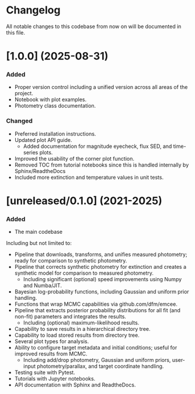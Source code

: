 # Changelog

All notable changes to this codebase from now on will be documented in this file.

# [1.0.0] (2025-08-31)

### Added

- Proper version control including a unified version across all areas of the project.
- Notebook with plot examples.
- Photometry class documentation.

### Changed

- Preferred installation instructions.
- Updated plot API guide.
    - Added documentation for magnitude eyecheck, flux SED, and time-series plots.
- Improved the usability of the corner plot function.
- Removed TOC from tutorial notebooks since this is handled internally by Sphinx/ReadtheDocs
- Included more extinction and temperature values in unit tests.

# [unreleased/0.1.0] (2021-2025)

### Added

- The main codebase

Including but not limited to:

- Pipeline that downloads, transforms, and unifies measured photometry; ready for comparison to synthetic photometry.
- Pipeline that corrects synthetic photometry for extinction and creates a synthetic model for comparison to measured photometry.
    - Including significant (optional) speed improvements using Numpy and Numba/JIT.
- Bayesian log-probability functions, including Gaussian and uniform prior handling.
- Functions that wrap MCMC capabilities via github.com/dfm/emcee.
- Pipeline that extracts posterior probability distributions for all fit (and non-fit) parameters and integrates the results.
    - Including (optional) maximum-likelihood results.
- Capability to save results in a hierarchical directory tree.
- Capability to load stored results from directory tree.
- Several plot types for analysis.
- Ability to configure target metadata and initial conditions; useful for improved results from MCMC.
    - Including add/drop photometry, Gaussian and uniform priors, user-input photometry/parallax, and target coordinate handling.
- Testing suite with Pytest.
- Tutorials with Jupyter notebooks.
- API documentation with Sphinx and ReadtheDocs.